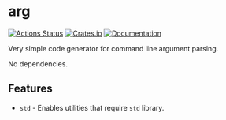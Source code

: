 # arg

[![Actions Status](https://github.com/DoumanAsh/arg.rs/workflows/Rust/badge.svg)](https://github.com/DoumanAsh/arg.rs/actions)
[![Crates.io](https://img.shields.io/crates/v/arg.svg)](https://crates.io/crates/arg)
[![Documentation](https://docs.rs/arg/badge.svg)](https://docs.rs/crate/arg/)

Very simple code generator for command line argument parsing.

No dependencies.

## Features

- `std` - Enables utilities that require `std` library.
